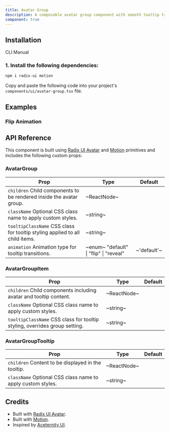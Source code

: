 ```yaml
---
title: Avatar Group
description: A composable avatar group component with smooth tooltip transitions and glow effects.
component: true
---
```


## Installation

  CLI
  Manual

### 1. Install the following dependencies:

```bash
npm i radix-ui motion
```

Copy and paste the following code into your project's `components/ui/avatar-group.tsx` file.

## Examples

### Flip Animation

## API Reference

This component is built using [Radix UI Avatar](https://www.radix-ui.com/primitives/docs/components/avatar) and [Motion](https://motion.dev/)
primitives and includes the following custom props:

### AvatarGroup

| **Prop**                                                                                                | **Type**                                                            | **Default** |
| ------------------------------------------------------------------------------------------------------- | ------------------------------------------------------------------- | ----------- |
| `children` Child components to be rendered inside the avatar group.          | ~ReactNode~                                                         |        |
| `className` Optional CSS class name to apply custom styles.                  | ~string~                                                            |        |
| `tooltipClassName` CSS class for tooltip styling applied to all child items. | ~string~                                                            |        |
| `animation` Animation type for tooltip transitions.                          | ~enum~  "default" \| "flip" \| "reveal"  | ~'default'~ |

### AvatarGroupItem

| **Prop**                                                                                              | **Type**    | **Default** |
| ----------------------------------------------------------------------------------------------------- | ----------- | ----------- |
| `children` Child components including avatar and tooltip content.          | ~ReactNode~ |        |
| `className` Optional CSS class name to apply custom styles.                | ~string~    |        |
| `tooltipClassName` CSS class for tooltip styling, overrides group setting. | ~string~    |        |

### AvatarGroupTooltip

| **Prop**                                                                               | **Type**    | **Default** |
| -------------------------------------------------------------------------------------- | ----------- | ----------- |
| `children` Content to be displayed in the tooltip.          | ~ReactNode~ |        |
| `className` Optional CSS class name to apply custom styles. | ~string~    |        |

## Credits

- Built with [Radix UI Avatar](https://www.radix-ui.com/primitives/docs/components/avatar).
- Built with [Motion](https://motion.dev/).
- Inspired by [Aceternity UI](https://ui.aceternity.com/components/animated-tooltip).